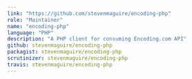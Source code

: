```yaml
---
link: "https://github.com/stevenmaguire/encoding-php"
role: "Maintainer"
name: "encoding-php"
language: "PHP"
description: "A PHP client for consuming Encoding.com API"
github: stevenmaguire/encoding-php
packagist: stevenmaguire/encoding-php
scrutinizer: stevenmaguire/encoding-php
travis: stevenmaguire/encoding-php
---
```

